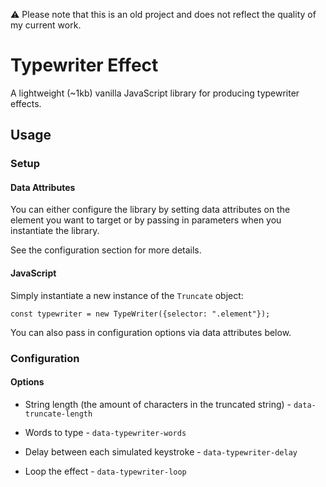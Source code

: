 ⚠️ Please note that this is an old project and does not reflect the quality of my current work.

# Typewriter Effect

A lightweight (~1kb) vanilla JavaScript library for producing typewriter effects.

## Usage

### Setup

#### Data Attributes

You can either configure the library by setting data attributes on the element you want to target or by passing in parameters when you instantiate the library.

See the configuration section for more details.

#### JavaScript

Simply instantiate a new instance of the `Truncate` object:

`const typewriter = new TypeWriter({selector: ".element"});`

You can also pass in configuration options via data attributes below.

### Configuration 

#### Options

- String length (the amount of characters in the truncated string) - `data-truncate-length` 

- Words to type - `data-typewriter-words` 
- Delay between each simulated keystroke - `data-typewriter-delay`
- Loop the effect - `data-typewriter-loop`
